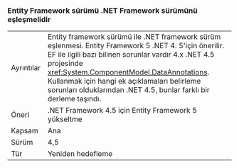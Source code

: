 ### <a name="entity-framework-version-must-match-the-net-framework-version"></a>Entity Framework sürümü .NET Framework sürümünü eşleşmelidir

|   |   |
|---|---|
|Ayrıntılar|Entity framework sürümü ile .NET framework sürüm eşlenmesi. Entity Framework 5 .NET 4. 5'için önerilir. EF ile ilgili bazı bilinen sorunlar vardır 4.x .NET 4.5 projesinde <xref:System.ComponentModel.DataAnnotations>. Kullanmak için hangi ek açıklamaları belirleme sorunları olduklarından .NET 4.5, bunlar farklı bir derleme taşındı.|
|Öneri|.NET Framework 4.5 için Entity Framework 5 yükseltme|
|Kapsam|Ana|
|Sürüm|4,5|
|Tür|Yeniden hedefleme|

